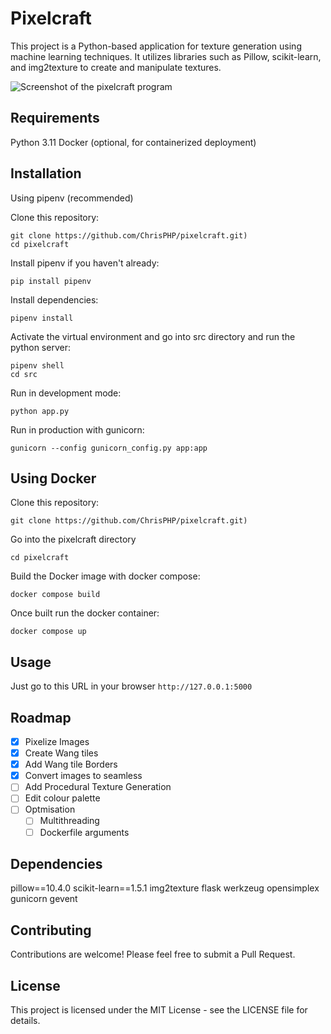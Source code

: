 # Pixelcraft
This project is a Python-based application for texture generation using machine learning techniques. It utilizes libraries such as Pillow, scikit-learn, and img2texture to create and manipulate textures.

![Screenshot of the pixelcraft program](docs/pixelcraft_example.png)

## Requirements
Python 3.11
Docker (optional, for containerized deployment)

## Installation
Using pipenv (recommended)

Clone this repository:
```
git clone https://github.com/ChrisPHP/pixelcraft.git)
cd pixelcraft
```

Install pipenv if you haven't already:
```
pip install pipenv
```

Install dependencies:
```
pipenv install
```

Activate the virtual environment and go into src directory and run the python server:
```
pipenv shell
cd src
```

Run in development mode:
```
python app.py
```

Run in production with gunicorn:
```
gunicorn --config gunicorn_config.py app:app
```

## Using Docker

Clone this repository:
```
git clone https://github.com/ChrisPHP/pixelcraft.git)
```
Go into the pixelcraft directory
```
cd pixelcraft
```

Build the Docker image with docker compose:
```
docker compose build
```

Once built run the docker container:
```
docker compose up
```

## Usage
Just go to this URL in your browser `http://127.0.0.1:5000`


## Roadmap

- [x] Pixelize Images
- [x] Create Wang tiles
- [x] Add Wang tile Borders
- [x] Convert images to seamless
- [ ] Add Procedural Texture Generation
- [ ] Edit colour palette
- [ ] Optmisation
    - [ ] Multithreading
    - [ ] Dockerfile arguments

## Dependencies

pillow==10.4.0
scikit-learn==1.5.1
img2texture
flask
werkzeug
opensimplex
gunicorn
gevent

## Contributing
Contributions are welcome! Please feel free to submit a Pull Request.
## License
This project is licensed under the MIT License - see the LICENSE file for details.
